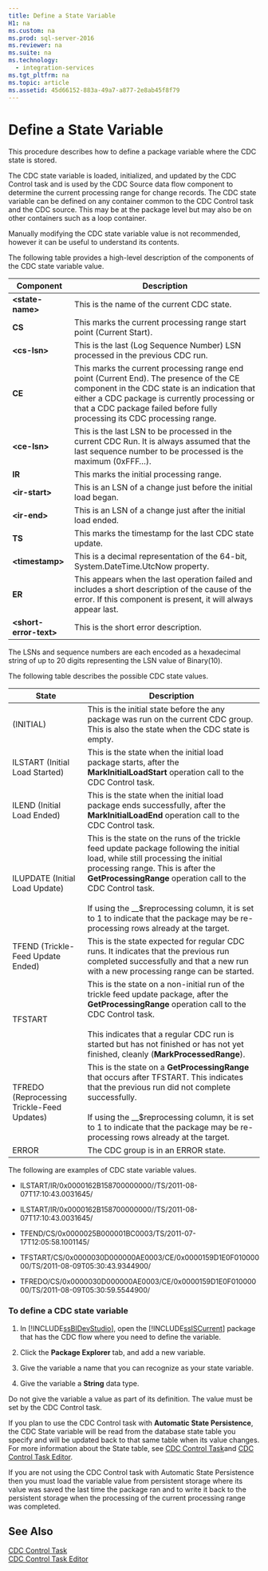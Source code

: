 ```yaml
---
title: Define a State Variable
H1: na
ms.custom: na
ms.prod: sql-server-2016
ms.reviewer: na
ms.suite: na
ms.technology: 
  - integration-services
ms.tgt_pltfrm: na
ms.topic: article
ms.assetid: 45d66152-883a-49a7-a877-2e8ab45f8f79
---
```

# Define a State Variable
  This procedure describes how to define a package variable where the CDC state is stored.  
  
 The CDC state variable is loaded, initialized, and updated by the CDC Control task and is used by the CDC Source data flow component to determine the current processing range for change records. The CDC state variable can be defined on any container common to the CDC Control task and the CDC source. This may be at the package level but may also be on other containers such as a loop container.  
  
 Manually modifying the CDC state variable value is not recommended, however it can be useful to understand its contents.  
  
 The following table provides a high\-level description of the components of the CDC state variable value.  
  
|Component|Description|  
|---------------|-----------------|  
|**\<state\-name\>**|This is the name of the current CDC state.|  
|**CS**|This marks the current processing range start point \(Current Start\).|  
|**\<cs\-lsn\>**|This is the last \(Log Sequence Number\) LSN processed in the previous CDC run.|  
|**CE**|This marks the current processing range end point \(Current End\). The presence of the CE component in the CDC state is an indication that either a CDC package is currently processing or that a CDC package failed before fully processing its CDC processing range.|  
|**\<ce\-lsn\>**|This is the last LSN to be processed in the current CDC Run. It is always assumed that the last sequence number to be processed is the maximum \(0xFFF…\).|  
|**IR**|This marks the initial processing range.|  
|**\<ir\-start\>**|This is an LSN of a change just before the initial load began.|  
|**\<ir\-end\>**|This is an LSN of a change just after the initial load ended.|  
|**TS**|This marks the timestamp for the last CDC state update.|  
|**\<timestamp\>**|This is a decimal representation of the 64\-bit, System.DateTime.UtcNow property.|  
|**ER**|This appears when the last operation failed and includes a short description of the cause of the error. If this component is present, it will always appear last.|  
|**\<short\-error\-text\>**|This is the short error description.|  
  
 The LSNs and sequence numbers are each encoded as a hexadecimal string of up to 20 digits representing the LSN value of Binary\(10\).  
  
 The following table describes the possible CDC state values.  
  
|State|Description|  
|-----------|-----------------|  
|\(INITIAL\)|This is the initial state before the any package was run on the current CDC group. This is also the state when the CDC state is empty.|  
|ILSTART \(Initial Load Started\)|This is the state when the initial load package starts, after the **MarkInitialLoadStart** operation call to the CDC Control task.|  
|ILEND \(Initial Load Ended\)|This is the state when the initial load package ends successfully, after the **MarkInitialLoadEnd** operation call to the CDC Control task.|  
|ILUPDATE \(Initial Load Update\)|This is the state on the runs of the trickle feed update package following the initial load, while still processing the initial processing range. This is after the **GetProcessingRange** operation call to the CDC Control task.<br /><br /> If using the \_\_$reprocessing column, it is set to 1 to indicate that the package may be re\-processing rows already at the target.|  
|TFEND \(Trickle\-Feed Update Ended\)|This is the state expected for regular CDC runs. It indicates that the previous run completed successfully and that a new run with a new processing range can be started.|  
|TFSTART|This is the state on a non\-initial run of the trickle feed update package, after the **GetProcessingRange** operation call to the CDC Control task.<br /><br /> This indicates that a regular CDC run is started but has not finished or has not yet finished, cleanly \(**MarkProcessedRange**\).|  
|TFREDO \(Reprocessing Trickle\-Feed Updates\)|This is the state on a **GetProcessingRange** that occurs after TFSTART. This indicates that the previous run did not complete successfully.<br /><br /> If using the \_\_$reprocessing column, it is set to 1 to indicate that the package may be re\-processing rows already at the target.|  
|ERROR|The CDC group is in an ERROR state.|  
  
 The following are examples of CDC state variable values.  
  
-   ILSTART\/IR\/0x0000162B158700000000\/\/TS\/2011\-08\-07T17:10:43.0031645\/  
  
-   ILSTART\/IR\/0x0000162B158700000000\/\/TS\/2011\-08\-07T17:10:43.0031645\/  
  
-   TFEND\/CS\/0x0000025B000001BC0003\/TS\/2011\-07\-17T12:05:58.1001145\/  
  
-   TFSTART\/CS\/0x0000030D000000AE0003\/CE\/0x0000159D1E0F01000000\/TS\/2011\-08\-09T05:30:43.9344900\/  
  
-   TFREDO\/CS\/0x0000030D000000AE0003\/CE\/0x0000159D1E0F01000000\/TS\/2011\-08\-09T05:30:59.5544900\/  
  
### To define a CDC state variable  
  
1.  In [!INCLUDE[ssBIDevStudio](../../Token/Other/ssBIDevStudio_md.md)], open the [!INCLUDE[ssISCurrent](../../Token/Other/ssISCurrent_md.md)] package that has the CDC flow where you need to define the variable.  
  
2.  Click the **Package Explorer** tab, and add a new variable.  
  
3.  Give the variable a name that you can recognize as your state variable.  
  
4.  Give the variable a **String** data type.  
  
 Do not give the variable a value as part of its definition. The value must be set by the CDC Control task.  
  
 If you plan to use the CDC Control task with **Automatic State Persistence**, the CDC State variable will be read from the database state table you specify and will be updated back to that same table when its value changes. For more information about the State table, see [CDC Control Task](../../Topics/TopicNameNotContainA/CDC-Control-Task.md)and [CDC Control Task Editor](../../Topics/TopicNameNotContainA/CDC-Control-Task-Editor.md).  
  
 If you are not using the CDC Control task with Automatic State Persistence then you must load the variable value from persistent storage where its value was saved the last time the package ran and to write it back to the persistent storage when the processing of the current processing range was completed.  
  
## See Also  
 [CDC Control Task](../../Topics/TopicNameNotContainA/CDC-Control-Task.md)   
 [CDC Control Task Editor](../../Topics/TopicNameNotContainA/CDC-Control-Task-Editor.md)  
  
  
